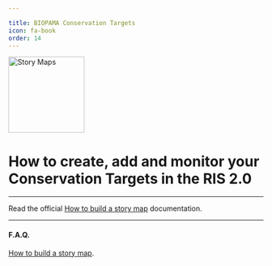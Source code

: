 ```yaml
---

title: BIOPAMA Conservation Targets
icon: fa-book
order: 14
---
```

  
<img src="{{ 'assets/images/docs/biopama-stories.png' | relative_url }}" alt="Story Maps" style="width:150px!important;"/>
<h1>How to create, add and monitor your Conservation Targets in the RIS 2.0 </h1>
<hr></hr>

Read the official <a href="https://docs.google.com/presentation/d/1NAOKie3p_cWCj1eRcFhlgF1EVeQlH6YJ7yFRmK3E614/edit?usp=sharing" target="_blank">How to build a story map</a> documentation</a>.
<hr></hr>

<h4>F.A.Q.</h4>
<a href="https://docs.google.com/presentation/d/1NAOKie3p_cWCj1eRcFhlgF1EVeQlH6YJ7yFRmK3E614/edit?usp=sharing" target="_blank">How to build a story map</a>.
